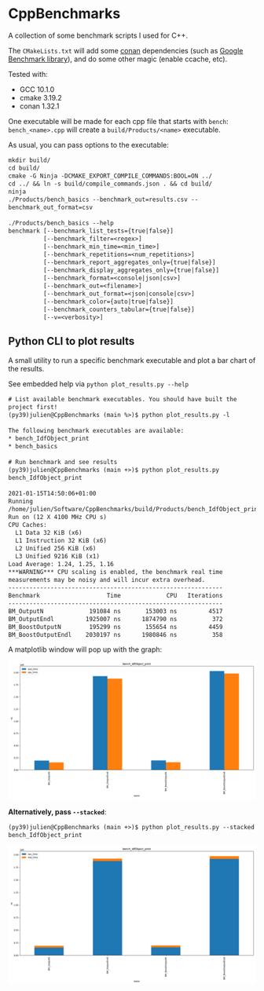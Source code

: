 # CppBenchmarks

A collection of some benchmark scripts I used for C++.

The `CMakeLists.txt` will add some [conan](https://github.com/conan-io/conan) dependencies (such as [Google Benchmark library](https://github.com/google/benchmark)), and do some other magic (enable ccache, etc).

Tested with:

* GCC 10.1.0
* cmake 3.19.2
* conan 1.32.1

One executable will be made for each cpp file that starts with `bench`: `bench_<name>.cpp` will create a `build/Products/<name>` executable.

As usual, you can pass options to the executable:

```shell
mkdir build/
cd build/
cmake -G Ninja -DCMAKE_EXPORT_COMPILE_COMMANDS:BOOL=ON ../
cd ../ && ln -s build/compile_commands.json . && cd build/
ninja
./Products/bench_basics --benchmark_out=results.csv --benchmark_out_format=csv

./Products/bench_basics --help
benchmark [--benchmark_list_tests={true|false}]
          [--benchmark_filter=<regex>]
          [--benchmark_min_time=<min_time>]
          [--benchmark_repetitions=<num_repetitions>]
          [--benchmark_report_aggregates_only={true|false}]
          [--benchmark_display_aggregates_only={true|false}]
          [--benchmark_format=<console|json|csv>]
          [--benchmark_out=<filename>]
          [--benchmark_out_format=<json|console|csv>]
          [--benchmark_color={auto|true|false}]
          [--benchmark_counters_tabular={true|false}]
          [--v=<verbosity>]
```

## Python CLI to plot results

A small utility to run a specific benchmark executable and plot a bar chart of the results.

See embedded help via `python plot_results.py --help`

```
# List available benchmark executables. You should have built the project first!
(py39)julien@CppBenchmarks (main %>)$ python plot_results.py -l

The following benchmark executables are available:
* bench_IdfObject_print
* bench_basics

# Run benchmark and see results
(py39)julien@CppBenchmarks (main +>)$ python plot_results.py bench_IdfObject_print

2021-01-15T14:50:06+01:00
Running /home/julien/Software/CppBenchmarks/build/Products/bench_IdfObject_print
Run on (12 X 4100 MHz CPU s)
CPU Caches:
  L1 Data 32 KiB (x6)
  L1 Instruction 32 KiB (x6)
  L2 Unified 256 KiB (x6)
  L3 Unified 9216 KiB (x1)
Load Average: 1.24, 1.25, 1.16
***WARNING*** CPU scaling is enabled, the benchmark real time measurements may be noisy and will incur extra overhead.
-------------------------------------------------------------
Benchmark                   Time             CPU   Iterations
-------------------------------------------------------------
BM_OutputN             191084 ns       153003 ns         4517
BM_OutputEndl         1925007 ns      1874790 ns          372
BM_BoostOutputN        195299 ns       155654 ns         4459
BM_BoostOutputEndl    2030197 ns      1980846 ns          358
```

A matplotlib window will pop up with the graph:

![Matplotlib results](images/plot_results.png)

**Alternatively, pass `--stacked`**:

```
(py39)julien@CppBenchmarks (main +>)$ python plot_results.py --stacked bench_IdfObject_print
```

![Matplotlib results stacked](images/plot_results_stacked.png)

